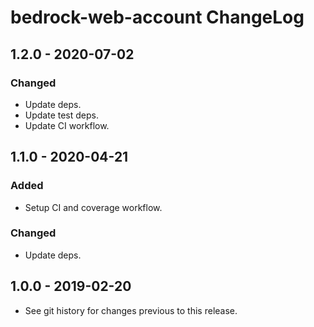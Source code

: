 # bedrock-web-account ChangeLog

## 1.2.0 - 2020-07-02

### Changed
- Update deps.
- Update test deps.
- Update CI workflow.

## 1.1.0 - 2020-04-21

### Added
- Setup CI and coverage workflow.

### Changed
- Update deps.

## 1.0.0 - 2019-02-20
- See git history for changes previous to this release.
